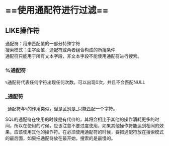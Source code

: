 # ==使用通配符进行过滤==
## LIKE操作符
通配符：用来匹配值的一部分特殊字符\
搜索模式：由字面值，通配符或两者组合构成的所搜条件\
通配符只能用于所有文本字段，非文本字段不能使用通配符进行搜索。
### %通配符
```%```通配符代表任何字符出现任何次数。可以出现0次，并且不会匹配NULL
### _通配符
```_```通配符与```%```的作用类似，但是区别是_只能匹配一个字符。

SQL的通配符在使用的时候是有代价的，其将会相比于其他的操作消耗更多的时间，所以在使用的时候，应该注意不要过度使用，如果其他操作符能达到相同的效果，应该使用其他的操作符。在必须使用通配符的时候，要把通配符放在搜索模式的最后面，如果把通配符放在最开始，搜索的是最慢的。